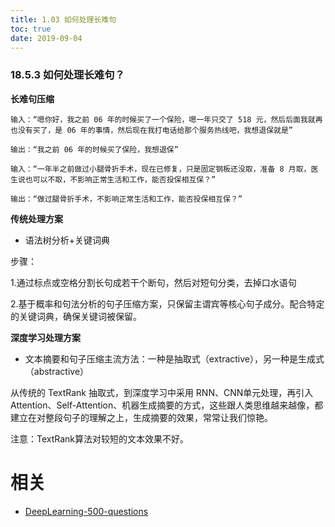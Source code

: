 ```yaml
---
title: 1.03 如何处理长难句
toc: true
date: 2019-09-04
---
```


### 18.5.3 如何处理长难句？


**长难句压缩**

    输入：“嗯你好，我之前 06 年的时候买了一个保险，嗯一年只交了 518 元，然后后面我就再也没有买了，是 06 年的事情，然后现在我打电话给那个服务热线吧，我想退保就是”

    输出：“我之前 06 年的时候买了保险，我想退保”

    输入：“一年半之前做过小腿骨折手术，现在已修复，只是固定钢板还没取，准备 8 月取，医生说也可以不取，不影响正常生活和工作，能否投保相互保？”

    输出：“做过腿骨折手术，不影响正常生活和工作，能否投保相互保？”


**传统处理方案**

- 语法树分析+关键词典

步骤：

1.通过标点或空格分割长句成若干个断句，然后对短句分类，去掉口水语句

2.基于概率和句法分析的句子压缩方案，只保留主谓宾等核心句子成分。配合特定的关键词典，确保关键词被保留。


**深度学习处理方案**

- 文本摘要和句子压缩主流方法：一种是抽取式（extractive），另一种是生成式（abstractive）

从传统的 TextRank 抽取式，到深度学习中采用 RNN、CNN单元处理，再引入 Attention、Self-Attention、机器生成摘要的方式，这些跟人类思维越来越像，都建立在对整段句子的理解之上，生成摘要的效果，常常让我们惊艳。

注意：TextRank算法对较短的文本效果不好。





# 相关

- [DeepLearning-500-questions](https://github.com/scutan90/DeepLearning-500-questions)
